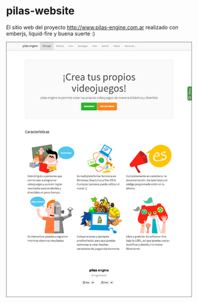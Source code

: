 # pilas-website

El sitio web del proyecto http://www.pilas-engine.com.ar realizado
con emberjs, liquid-fire y buena suerte :)


![](./screenshots/preview.png)
































